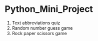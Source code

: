 # Python_Mini_Project

1. Text abbreviations quiz
2. Random number guess game
3. Rock paper scissors game

